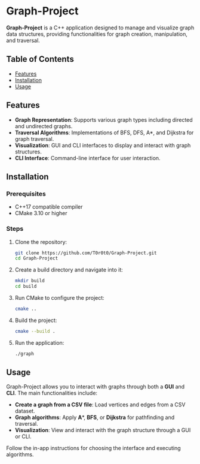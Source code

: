 # Graph-Project

**Graph-Project** is a C++ application designed to manage and visualize graph data structures, providing functionalities for graph creation, manipulation, and traversal.

## Table of Contents

* [Features](#features)
* [Installation](#installation)
* [Usage](#usage)

## Features

* **Graph Representation**: Supports various graph types including directed and undirected graphs.
* **Traversal Algorithms**: Implementations of BFS, DFS, A*, and Dijkstra for graph traversal.
* **Visualization**: GUI and CLI interfaces to display and interact with graph structures.
* **CLI Interface**: Command-line interface for user interaction.

## Installation

### Prerequisites

* C++17 compatible compiler
* CMake 3.10 or higher

### Steps

1. Clone the repository:

   ```bash
   git clone https://github.com/T0r0t0/Graph-Project.git
   cd Graph-Project
   ```

2. Create a build directory and navigate into it:

   ```bash
   mkdir build
   cd build
   ```

3. Run CMake to configure the project:

   ```bash
   cmake ..
   ```

4. Build the project:

   ```bash
   cmake --build .
   ```

5. Run the application:

   ```bash
   ./graph
   ```

## Usage

Graph-Project allows you to interact with graphs through both a **GUI** and **CLI**. The main functionalities include:

* **Create a graph from a CSV file**: Load vertices and edges from a CSV dataset.
* **Graph algorithms**: Apply **A***, **BFS**, or **Dijkstra** for pathfinding and traversal.
* **Visualization**: View and interact with the graph structure through a GUI or CLI.

Follow the in-app instructions for choosing the interface and executing algorithms.

